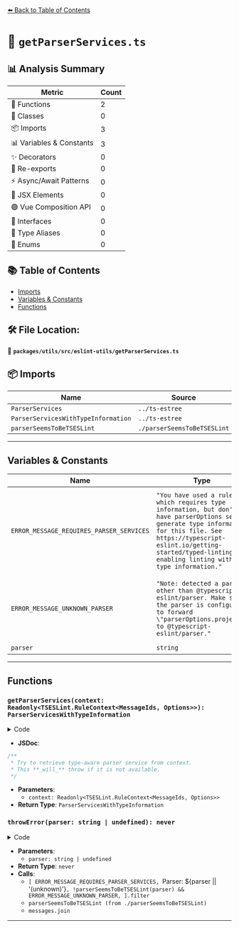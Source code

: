 [⬅️ Back to Table of Contents](../../../../index.md)

# 📄 `getParserServices.ts`

## 📊 Analysis Summary

| Metric | Count |
|--------|-------|
| 🔧 Functions | 2 |
| 🧱 Classes | 0 |
| 📦 Imports | 3 |
| 📊 Variables & Constants | 3 |
| ✨ Decorators | 0 |
| 🔄 Re-exports | 0 |
| ⚡ Async/Await Patterns | 0 |
| 💠 JSX Elements | 0 |
| 🟢 Vue Composition API | 0 |
| 📐 Interfaces | 0 |
| 📑 Type Aliases | 0 |
| 🎯 Enums | 0 |

## 📚 Table of Contents

- [Imports](#imports)
- [Variables & Constants](#variables-constants)
- [Functions](#functions)

## 🛠️ File Location:
📂 **`packages/utils/src/eslint-utils/getParserServices.ts`**

## 📦 Imports

| Name | Source |
|------|--------|
| `ParserServices` | `../ts-estree` |
| `ParserServicesWithTypeInformation` | `../ts-estree` |
| `parserSeemsToBeTSESLint` | `./parserSeemsToBeTSESLint` |


---

## Variables & Constants

| Name | Type | Kind | Value | Exported |
|------|------|------|-------|----------|
| `ERROR_MESSAGE_REQUIRES_PARSER_SERVICES` | `"You have used a rule which requires type information, but don't have parserOptions set to generate type information for this file. See https://typescript-eslint.io/getting-started/typed-linting for enabling linting with type information."` | const | `"You have used a rule which requires type information, but don't have parserOptions set to generate type information for this file. See https://typescript-eslint.io/getting-started/typed-linting for enabling linting with type information."` | ✗ |
| `ERROR_MESSAGE_UNKNOWN_PARSER` | `"Note: detected a parser other than @typescript-eslint/parser. Make sure the parser is configured to forward \"parserOptions.project\" to @typescript-eslint/parser."` | const | `'Note: detected a parser other than @typescript-eslint/parser. Make sure the parser is configured to forward "parserOptions.project" to @typescript-eslint/parser.'` | ✗ |
| `parser` | `string` | const | `context.parserPath || context.languageOptions.parser?.meta?.name` | ✗ |


---

## Functions

### `getParserServices(context: Readonly<TSESLint.RuleContext<MessageIds, Options>>): ParserServicesWithTypeInformation`

<details><summary>Code</summary>

```ts
export function getParserServices<
  MessageIds extends string,
  Options extends readonly unknown[],
>(
  context: Readonly<TSESLint.RuleContext<MessageIds, Options>>,
): ParserServicesWithTypeInformation;
```
</details>

- **JSDoc**:
```ts
/**
 * Try to retrieve type-aware parser service from context.
 * This **_will_** throw if it is not available.
 */
```

- **Parameters**:
  - `context: Readonly<TSESLint.RuleContext<MessageIds, Options>>`
- **Return Type**: `ParserServicesWithTypeInformation`
### `throwError(parser: string | undefined): never`

<details><summary>Code</summary>

```ts
function throwError(parser: string | undefined): never {
  const messages = [
    ERROR_MESSAGE_REQUIRES_PARSER_SERVICES,
    `Parser: ${parser || '(unknown)'}`,
    !parserSeemsToBeTSESLint(parser) && ERROR_MESSAGE_UNKNOWN_PARSER,
  ].filter(Boolean);

  throw new Error(messages.join('\n'));
}
```
</details>

- **Parameters**:
  - `parser: string | undefined`
- **Return Type**: `never`
- **Calls**:
  - `[
    ERROR_MESSAGE_REQUIRES_PARSER_SERVICES,
    `Parser: ${parser || '(unknown)'}`,
    !parserSeemsToBeTSESLint(parser) && ERROR_MESSAGE_UNKNOWN_PARSER,
  ].filter`
  - `parserSeemsToBeTSESLint (from ./parserSeemsToBeTSESLint)`
  - `messages.join`

---